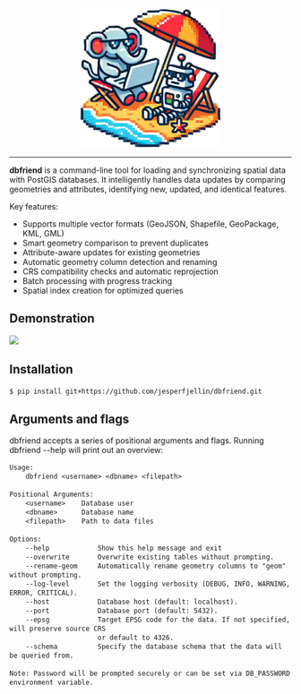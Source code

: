 

<div align="center">
  <img src="./images/Utqr-wts.png" alt="Project Logo" width="250"/>
</div>

<div align="center">


  
</div>

---

**dbfriend** is a command-line tool for loading and synchronizing spatial data with PostGIS databases. It intelligently handles data updates by comparing geometries and attributes, identifying new, updated, and identical features. 

Key features:
- Supports multiple vector formats (GeoJSON, Shapefile, GeoPackage, KML, GML)
- Smart geometry comparison to prevent duplicates
- Attribute-aware updates for existing geometries
- Automatic geometry column detection and renaming
- CRS compatibility checks and automatic reprojection
- Batch processing with progress tracking
- Spatial index creation for optimized queries



## Demonstration

<img src="https://github.com/user-attachments/assets/a6d8ddb8-a610-4561-a567-518d48e993c5" width="800px">

## Installation

```bash
$ pip install git+https://github.com/jesperfjellin/dbfriend.git
```

## Arguments and flags

dbfriend accepts a series of positional arguments and flags. Running dbfriend --help will print out an overview:

```
Usage:
    dbfriend <username> <dbname> <filepath>

Positional Arguments:
    <username>    Database user
    <dbname>      Database name
    <filepath>    Path to data files

Options:
    --help            Show this help message and exit
    --overwrite       Overwrite existing tables without prompting.
    --rename-geom     Automatically rename geometry columns to "geom" without prompting.
    --log-level       Set the logging verbosity (DEBUG, INFO, WARNING, ERROR, CRITICAL).
    --host            Database host (default: localhost).
    --port            Database port (default: 5432).
    --epsg            Target EPSG code for the data. If not specified, will preserve source CRS
                      or default to 4326.
    --schema          Specify the database schema that the data will be queried from.

Note: Password will be prompted securely or can be set via DB_PASSWORD environment variable.
```





